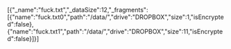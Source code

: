 [{"_name":"fuck.txt","_dataSize":12,"_fragments":[{"name":"fuck.txt0","path":"/data/","drive":"DROPBOX","size":1,"isEncrypted":false},{"name":"fuck.txt1","path":"/data/","drive":"DROPBOX","size":11,"isEncrypted":false}]}]